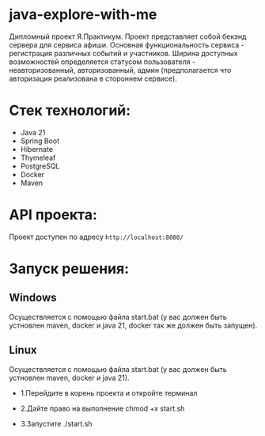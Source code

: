 # java-explore-with-me
Дипломный проект Я.Практикум. Проект представляет собой бекэнд сервера для сервиса афиши. Основная функциональность сервиса - регистрация различных событий и участников. Ширина доступных возможностей определяется статусом пользователя - неавторизованный, авторизованный, админ (предполагается что авторизация реализована в стороннем сервисе).

# Стек технологий:
* Java 21
* Spring Boot
* Hibernate
* Thymeleaf
* PostgreSQL
* Docker
* Maven

# API проекта:
Проект доступен по адресу `http://localhost:8080/`

# Запуск решения:

## Windows

Осуществляется с помощью файла start.bat (у вас должен быть устновлен maven, docker и java 21, docker так же должен быть запущен).

## Linux

Осуществляется с помощью файла start.bat (у вас должен быть устновлен maven, docker и java 21).

* 1.Перейдите в корень проекта и откройте терминал

* 2.Дайте право на выполнение chmod +x start.sh

* 3.Запустите ./start.sh
